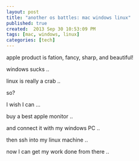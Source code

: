 ```yaml
---
layout: post
title: "another os battles: mac windows linux"
published: true
created:  2013 Sep 30 10:53:09 PM
tags: [mac, windows, linux]
categories: [tech]
---
```


apple product is fation, fancy, sharp, and beautiful!

windows sucks ..

linux is really a crab ..

so? 

I wish I can ... 

buy a best apple monitor ..

and connect it with my windows PC ..

then ssh into my linux machine ..

now I can get my work done from there ..


